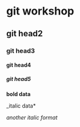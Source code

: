 # git workshop
## git head2
### git head3
#### git head4
##### git head5

**bold data**

 _italic data*
 
 _another italic format_
